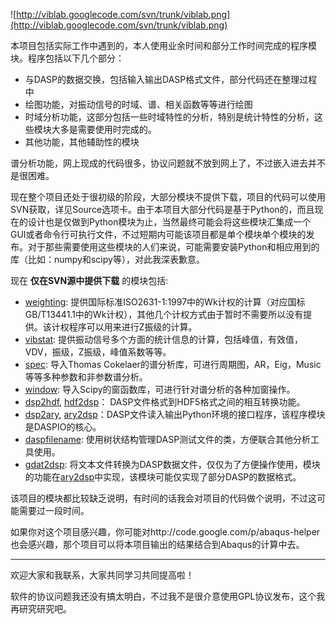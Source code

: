 ![http://viblab.googlecode.com/svn/trunk/viblab.png](http://viblab.googlecode.com/svn/trunk/viblab.png)

本项目包括实际工作中遇到的，本人使用业余时间和部分工作时间完成的程序模块。程序包括以下几个部分：

  * 与DASP的数据交换，包括输入输出DASP格式文件，部分代码还在整理过程中
  * 绘图功能，对振动信号的时域、谱、相关函数等等进行绘图
  * 时域分析功能，这部分包括一些时域特性的分析，特别是统计特性的分析，这些模块大多是需要使用时完成的。
  * 其他功能，其他辅助性的模块

谱分析功能，网上现成的代码很多，协议问题就不放到网上了，不过嵌入进去并不是很困难。

现在整个项目还处于很初级的阶段，大部分模块不提供下载，项目的代码可以使用SVN获取，详见Source选项卡。由于本项目大部分代码是基于Python的，而且现在的设计也是仅做到Python模块为止，当然最终可能会将这些模块汇集成一个GUI或者命令行可执行文件，不过短期内可能该项目都是单个模块单个模块的发布。对于那些需要使用这些模块的人们来说，可能需要安装Python和相应用到的库（比如：numpy和scipy等），对此我深表歉意。

现在 **仅在SVN源中提供下载** 的模块包括:
  * [weighting](weighting.md): 提供国际标准ISO2631-1:1997中的Wk计权的计算（对应国标GB/T13441.1中的Wk计权），其他几个计权方式由于暂时不需要所以没有提供。该计权程序可以用来进行Z振级的计算。
  * [vibstat](vibstat.md): 提供振动信号多个方面的统计信息的计算，包括峰值，有效值，VDV，振级，Z振级，峰值系数等等。
  * [spec](spec.md): 导入Thomas Cokelaer的谱分析库，可进行周期图，AR，Eig，Music等等多种参数和非参数谱分析。
  * [window](window.md): 导入Scipy的窗函数库，可进行针对谱分析的各种加窗操作。
  * [dsp2hdf](dsp2hdf.md), [hdf2dsp](hdf2dsp.md)： DASP文件格式到HDF5格式之间的相互转换功能。
  * [dsp2ary](dsp2ary.md), [ary2dsp](ary2dsp.md)：DASP文件读入输出Python环境的接口程序，该程序模块是DASPIO的核心。
  * [daspfilename](daspfilename.md): 使用树状结构管理DASP测试文件的类，方便联合其他分析工具使用。
  * [gdat2dsp](gdat2dsp.md): 将文本文件转换为DASP数据文件，仅仅为了方便操作使用，模块的功能在[ary2dsp](ary2dsp.md)中实现，该模块可能仅实现了部分DASP的数据格式。

该项目的模块都比较缺乏说明，有时间的话我会对项目的代码做个说明，不过这可能需要过一段时间。

如果你对这个项目感兴趣，你可能对http://code.google.com/p/abaqus-helper也会感兴趣，那个项目可以将本项目输出的结果结合到Abaqus的计算中去。


---


欢迎大家和我联系，大家共同学习共同提高啦！

软件的协议问题我还没有搞太明白，不过我不是很介意使用GPL协议发布，这个我再研究研究吧。
